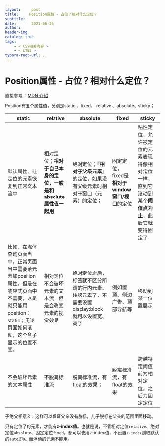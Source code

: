 ```yaml
---
layout:     post
title:     Position属性 - 占位？相对什么定位？
subtitle:  
date:       2021-06-26
author:     
header-img: 
catalog: true
tags:
    - < CSS相关内容 >
    - < LTN1 >
typora-root-url: ..
---
```




# Position属性 - 占位？相对什么定位？

直接参考 ：[MDN 介绍](https://developer.mozilla.org/zh-CN/docs/Learn/CSS/CSS_layout/Positioning)

Position有五个属性值，分别是static 、fixed、 relative 、absolute、sticky；

| static                                                       | relative                                                     | absolute                                                     | fixed                                            | sticky                                                       |
| ------------------------------------------------------------ | ------------------------------------------------------------ | ------------------------------------------------------------ | ------------------------------------------------ | ------------------------------------------------------------ |
| 默认属性，让定位的元素恢复到正常文本流中                     | 相对定位；**相对于自己本身的定位，一般是和absolute属性值一起用** | 绝对定位；『**相对于父级元素**』的定位，如果没有父级元素时相对于窗口（<html>元素）的定位； | 固定定位，fixed是**相对于window窗口/视口**的定位 | 粘性定位，允许被定位的元素表现得像相对定位一样，直到它滚动到某个**阈值点为止**，此后它就变得固定了 |
| 比如，在媒体查询页面当中，正常页面当中需要给元素加position属性，但是在响应式页面中不需要，这是就只能用position：static；无论页面如何滚动，这个盒子显示的位置不变。 | 相对定位不会破坏元素的文本流，但是会改变元素的视觉效果       | 绝对定位之后，标签就不区分所谓的行内元素、块级元素了，不需要设置display:block就可以设置宽、高了 | 例如置顶、侧边广告、顶部导航等                   | 移动到某一位置展示                                           |
| 不会破坏元素的文本属性                                       | 不脱离标准流                                                 | 脱离标准流，有float的效果；                                  | 脱离标准流，有float的效果                        | 跨越特定阈值前为相对定位，之后为固定定位                     |

子绝父相意义：这样可以保证父亲没有脱标，儿子脱标在父亲的范围里面移动。

只有定位了的元素，才能有**z-index值**。也就是说，不管相对定位`relative`、绝对定位`absolute`、固定定位`fixed`，都可以使用z-index值，不设置`z-index`则取默认的`auto`即`0`。而浮动的元素不能用。

